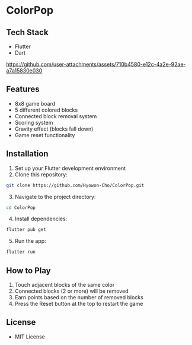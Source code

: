 # ColorPop 

## Tech Stack
- Flutter
- Dart


https://github.com/user-attachments/assets/710b4580-e12c-4a2e-92ae-a7a15830e030


## Features

- 8x8 game board
- 5 different colored blocks
- Connected block removal system
- Scoring system
- Gravity effect (blocks fall down)
- Game reset functionality

## Installation

1. Set up your Flutter development environment
2. Clone this repository:
```bash
git clone https://github.com/Hyowon-Cho/ColorPop.git
```
3. Navigate to the project directory:
```bash
cd ColorPop
```
4. Install dependencies:
```bash
flutter pub get
```
5. Run the app:
```bash
flutter run
```

## How to Play

1. Touch adjacent blocks of the same color
2. Connected blocks (2 or more) will be removed
3. Earn points based on the number of removed blocks
4. Press the Reset button at the top to restart the game

## License

- MIT License
